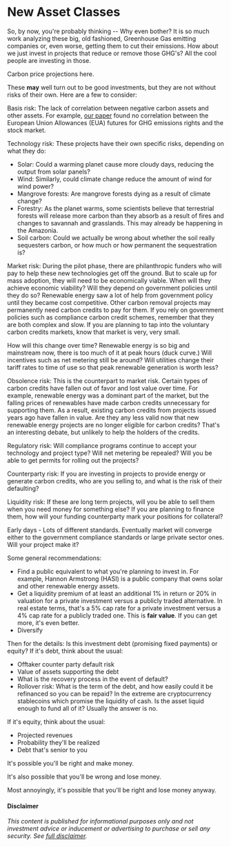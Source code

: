 # New Asset Classes

So, by now, you're probably thinking -- Why even bother?  It is so much work analyzing these big, old fashioned, Greenhouse Gas emitting companies or, even worse, getting them to cut their emissions.  How about we just invest in projects that reduce or remove those GHG's?  All the cool people are investing in those.  

Carbon price projections here.

These __may__ well turn out to be good investments, but they are not without risks of their own.  Here are a few to consider:

Basis risk: The lack of correlation between negative carbon assets and other assets.  For example, [our paper](https://papers.ssrn.com/sol3/papers.cfm?abstract_id=3967613) found no correlation between the European Union Allowances (EUA) futures for GHG emissions rights and the stock market.  

Technology risk: These projects have their own specific risks, depending on what they do:

- Solar: Could a warming planet cause more cloudy days, reducing the output from solar panels?
- Wind: Similarly, could climate change reduce the amount of wind for wind power?
- Mangrove forests: Are mangrove forests dying as a result of climate change?
- Forestry: As the planet warms, some scientists believe that terrestrial forests will release more carbon than they absorb as a result of fires and changes to savannah and grasslands.  This may already be happening in the Amazonia.
- Soil carbon: Could we actually be wrong about whether the soil really sequesters carbon, or how much or how permanent the sequestration is?

Market risk: During the pilot phase, there are philanthropic funders who will pay to help these new technologies get off the ground.  But to scale up for mass adoption, they will need to be economically viable.  When will they achieve economic viability?  Will they depend on government policies until they do so?  Renewable energy saw a lot of help from government policy until they became cost competitive.  Other carbon removal projects may permanently need carbon credits to pay for them.  If you rely on government policies such as compliance carbon credit schemes, remember that they are both complex and slow.  If you are planning to tap into the voluntary carbon credits markets, know that market is very, very small.

How will this change over time?  Renewable energy is so big and mainstream now, there is too much of it at peak hours (duck curve.)  Will incentives such as net metering still be around?  Will utilities change their tariff rates to time of use so that peak renewable generation is worth less?  

Obsolence risk: This is the counterpart to market risk.  Certain types of carbon credits have fallen out of favor and lost value over time.  For example, renewable energy was a dominant part of the market, but the falling prices of renewables have made carbon credits unnecessary for supporting them.  As a result, existing carbon credits from projects issued years ago have fallen in value.  Are they any less valid now that new renewable energy projects are no longer eligible for carbon credits?  That's an interesting debate, but unlikely to help the holders of the credits.

Regulatory risk: Will compliance programs continue to accept your technology and project type?  Will net metering be repealed?  Will you be able to get permits for rolling out the projects?

Counterparty risk: If you are investing in projects to provide energy or generate carbon credits, who are you selling to, and what is the risk of their defaulting?

Liquidity risk: If these are long term projects, will you be able to sell them when you need money for something else?  If you are planning to finance them, how will your funding counterparty mark your positions for collateral?

Early days - Lots of different standards.  Eventually market will converge either to the government compliance standards or large private sector ones.  Will your project make it?

Some general recommendations:

- Find a public equivalent to what you're planning to invest in.  For example, Hannon Armstrong (HASI) is a public company that owns solar and other renewable energy assets.
- Get a liquidity premium of at least an additional 1% in return or 20% in valuation for a private investment versus a publicly traded alternative.  In real estate terms, that's a 5% cap rate for a private investment versus a 4% cap rate for a publicly traded one.  This is __fair value__.  If you can get more, it's even better.
- Diversify

Then for the details: Is this investment debt (promising fixed payments) or equity?  If it's debt, think about the usual:

- Offtaker counter party default risk
- Value of assets supporting the debt
- What is the recovery process in the event of default?
- Rollover risk: What is the term of the debt, and how easily could it be refinanced so you can be repaid?  In the extreme are cryptocurrency stablecoins which promise the liquidity of cash.  Is the asset liquid enough to fund all of it?  Usually the answer is no.

If it's equity, think about the usual:

- Projected revenues
- Probability they'll be realized
- Debt that's senior to you

It's possible you'll be right and make money.

It's also possible that you'll be wrong and lose money.

Most annoyingly, it's possible that you'll be right and lose money anyway.

#### Disclaimer

_This content is published for informational purposes only and not investment advice or inducement or advertising to purchase or sell any security.  See [full disclaimer](Disclaimer.md)._

